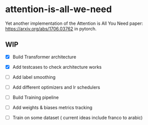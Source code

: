 # attention-is-all-we-need
Yet another implementation of the Attention is All You Need paper: https://arxiv.org/abs/1706.03762 in pytorch. 


## WIP
- [x] Build Transformer architecture
- [x] Add testcases to check architecture works
- [ ] Add label smoothing
- [ ] Add different optimizers and lr schedulers
- [ ] Build Training pipeline
- [ ] Add weights & biases metrics tracking
- [ ] Train on some dataset ( current ideas include franco to arabic)

